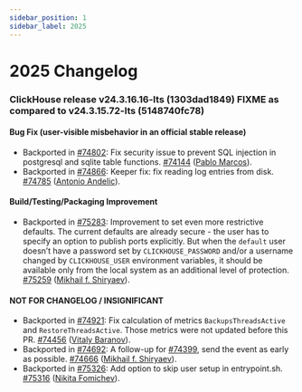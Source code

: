 ```yaml
---
sidebar_position: 1
sidebar_label: 2025
---
```


# 2025 Changelog

### ClickHouse release v24.3.16.16-lts (1303dad1849) FIXME as compared to v24.3.15.72-lts (5148740fc78)

#### Bug Fix (user-visible misbehavior in an official stable release)
* Backported in [#74802](https://github.com/ClickHouse/ClickHouse/issues/74802): Fix security issue to prevent SQL injection in postgresql and sqlite table functions. [#74144](https://github.com/ClickHouse/ClickHouse/pull/74144) ([Pablo Marcos](https://github.com/pamarcos)).
* Backported in [#74866](https://github.com/ClickHouse/ClickHouse/issues/74866): Keeper fix: fix reading log entries from disk. [#74785](https://github.com/ClickHouse/ClickHouse/pull/74785) ([Antonio Andelic](https://github.com/antonio2368)).

#### Build/Testing/Packaging Improvement
* Backported in [#75283](https://github.com/ClickHouse/ClickHouse/issues/75283): Improvement to set even more restrictive defaults. The current defaults are already secure - the user has to specify an option to publish ports explicitly. But when the `default` user doesn’t have a password set by `CLICKHOUSE_PASSWORD` and/or a username changed by `CLICKHOUSE_USER` environment variables, it should be available only from the local system as an additional level of protection. [#75259](https://github.com/ClickHouse/ClickHouse/pull/75259) ([Mikhail f. Shiryaev](https://github.com/Felixoid)).

#### NOT FOR CHANGELOG / INSIGNIFICANT

* Backported in [#74921](https://github.com/ClickHouse/ClickHouse/issues/74921): Fix calculation of metrics `BackupsThreadsActive` and `RestoreThreadsActive`. Those metrics were not updated before this PR. [#74456](https://github.com/ClickHouse/ClickHouse/pull/74456) ([Vitaly Baranov](https://github.com/vitlibar)).
* Backported in [#74692](https://github.com/ClickHouse/ClickHouse/issues/74692): A follow-up for [#74399](https://github.com/ClickHouse/ClickHouse/issues/74399), send the event as early as possible. [#74666](https://github.com/ClickHouse/ClickHouse/pull/74666) ([Mikhail f. Shiryaev](https://github.com/Felixoid)).
* Backported in [#75326](https://github.com/ClickHouse/ClickHouse/issues/75326): Add option to skip user setup in entrypoint.sh. [#75316](https://github.com/ClickHouse/ClickHouse/pull/75316) ([Nikita Fomichev](https://github.com/fm4v)).

